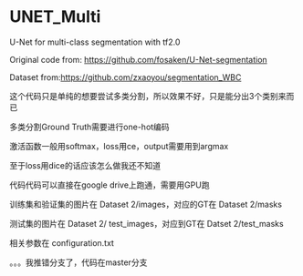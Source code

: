 # UNET_Multi
 U-Net for multi-class segmentation with tf2.0 
 
 Original code from: https://github.com/fosaken/U-Net-segmentation
 
 Dataset from:https://github.com/zxaoyou/segmentation_WBC


 这个代码只是单纯的想要尝试多类分割，所以效果不好，只是能分出3个类别来而已
 
 
 多类分割Ground Truth需要进行one-hot编码
 
 激活函数一般用softmax，loss用ce，output需要用到argmax
 
 至于loss用dice的话应该怎么做我还不知道
 
 
 代码代码可以直接在google drive上跑通，需要用GPU跑
 
 训练集和验证集的图片在 Dataset 2/images，对应的GT在 Dataset 2/masks
 
 测试集的图片在 Dataset 2/ test_images，对应到GT在 Datset 2/test_masks
 
 相关参数在 configuration.txt


。。。我推错分支了，代码在master分支
